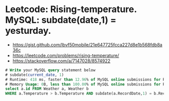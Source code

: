  
 # Leetcode: Rising-temperature. MySQL: subdate(date,1) = yesturday.
 
 - https://gist.github.com/lbvf50mobile/21e647725fcca227d8e1b568fdb8a36c 
 - https://leetcode.com/problems/rising-temperature/
 - https://stackoverflow.com/a/7147028/8574922

```SQL
# Write your MySQL query statement below
# subdate(current_date, 1)
# Runtime: 418 ms, faster than 12.96% of MySQL online submissions for Rising Temperature.
# Memory Usage: 0B, less than 100.00% of MySQL online submissions for Rising Temperature.
select a.id FROM Weather a, Weather b
WHERE a.Temperature > b.Temperature AND subdate(a.RecordDate,1) = b.RecordDate 
```